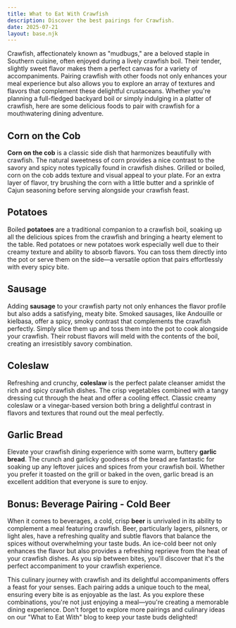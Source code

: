 ```yaml
---
title: What to Eat With Crawfish
description: Discover the best pairings for Crawfish.
date: 2025-07-21
layout: base.njk
---
```


Crawfish, affectionately known as "mudbugs," are a beloved staple in Southern cuisine, often enjoyed during a lively crawfish boil. Their tender, slightly sweet flavor makes them a perfect canvas for a variety of accompaniments. Pairing crawfish with other foods not only enhances your meal experience but also allows you to explore an array of textures and flavors that complement these delightful crustaceans. Whether you're planning a full-fledged backyard boil or simply indulging in a platter of crawfish, here are some delicious foods to pair with crawfish for a mouthwatering dining adventure.

## **Corn on the Cob**

**Corn on the cob** is a classic side dish that harmonizes beautifully with crawfish. The natural sweetness of corn provides a nice contrast to the savory and spicy notes typically found in crawfish dishes. Grilled or boiled, corn on the cob adds texture and visual appeal to your plate. For an extra layer of flavor, try brushing the corn with a little butter and a sprinkle of Cajun seasoning before serving alongside your crawfish feast.

## **Potatoes**

Boiled **potatoes** are a traditional companion to a crawfish boil, soaking up all the delicious spices from the crawfish and bringing a hearty element to the table. Red potatoes or new potatoes work especially well due to their creamy texture and ability to absorb flavors. You can toss them directly into the pot or serve them on the side—a versatile option that pairs effortlessly with every spicy bite.

## **Sausage**

Adding **sausage** to your crawfish party not only enhances the flavor profile but also adds a satisfying, meaty bite. Smoked sausages, like Andouille or kielbasa, offer a spicy, smoky contrast that complements the crawfish perfectly. Simply slice them up and toss them into the pot to cook alongside your crawfish. Their robust flavors will meld with the contents of the boil, creating an irresistibly savory combination.

## **Coleslaw**

Refreshing and crunchy, **coleslaw** is the perfect palate cleanser amidst the rich and spicy crawfish dishes. The crisp vegetables combined with a tangy dressing cut through the heat and offer a cooling effect. Classic creamy coleslaw or a vinegar-based version both bring a delightful contrast in flavors and textures that round out the meal perfectly.

## **Garlic Bread**

Elevate your crawfish dining experience with some warm, buttery **garlic bread**. The crunch and garlicky goodness of the bread are fantastic for soaking up any leftover juices and spices from your crawfish boil. Whether you prefer it toasted on the grill or baked in the oven, garlic bread is an excellent addition that everyone is sure to enjoy.

## Bonus: **Beverage Pairing - Cold Beer**

When it comes to beverages, a cold, crisp **beer** is unrivaled in its ability to complement a meal featuring crawfish. Beer, particularly lagers, pilsners, or light ales, have a refreshing quality and subtle flavors that balance the spices without overwhelming your taste buds. An ice-cold beer not only enhances the flavor but also provides a refreshing reprieve from the heat of your crawfish dishes. As you sip between bites, you'll discover that it's the perfect accompaniment to your crawfish experience.

This culinary journey with crawfish and its delightful accompaniments offers a feast for your senses. Each pairing adds a unique touch to the meal, ensuring every bite is as enjoyable as the last. As you explore these combinations, you're not just enjoying a meal—you're creating a memorable dining experience. Don't forget to explore more pairings and culinary ideas on our "What to Eat With" blog to keep your taste buds delighted!